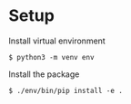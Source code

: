 # Setup

Install virtual environment

    $ python3 -m venv env

Install the package

    $ ./env/bin/pip install -e .
